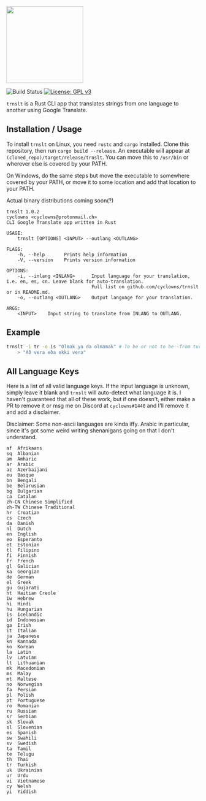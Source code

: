 <img src="https://i.imgur.com/YoSd5SR.png" height=200>

![Build Status](https://travis-ci.org/cyclowns/trnslt.svg?branch=master) [![License: GPL v3](https://img.shields.io/badge/License-GPL%20v3-blue.svg)](https://www.gnu.org/licenses/gpl-3.0)

`trnslt` is a Rust CLI app that translates strings from one language to another using Google Translate.

## Installation / Usage

To install `trnslt` on Linux, you need `rustc` and `cargo` installed. Clone this repository, then run `cargo build --release`. An executable will appear at `(cloned_repo)/target/release/trnslt`. You can move this to `/usr/bin` or wherever else is covered by your PATH.

On Windows, do the same steps but move the executable to somewhere covered by your PATH, or move it to some location and add that location to your PATH.

Actual binary distributions coming soon(?)

```
trnslt 1.0.2 
cyclowns <cyclowns@protonmail.ch>
CLI Google Translate app written in Rust

USAGE:
    trnslt [OPTIONS] <INPUT> --outlang <OUTLANG>

FLAGS:
    -h, --help       Prints help information
    -V, --version    Prints version information

OPTIONS:
    -i, --inlang <INLANG>      Input language for your translation, i.e. en, es, cn. Leave blank for auto-translation.
                               Full list on github.com/cyclowns/trnslt or in README.md.
    -o, --outlang <OUTLANG>    Output language for your translation.

ARGS:
    <INPUT>    Input string to translate from INLANG to OUTLANG.
```

## Example

```bash
trnslt -i tr -o is "Olmak ya da olmamak" # To be or not to be--from turkish to icelandic
    > "Að vera eða ekki vera"
```

## All Language Keys

Here is a list of all valid language keys. If the input language is unknown, simply leave it blank and `trnslt` will auto-detect what language it is. I haven't guaranteed that all of these work, but if one doesn't, either make a PR to remove it or msg me on Discord at `cyclowns#1440` and I'll remove it and add a disclaimer.

Disclaimer: Some non-ascii languages are kinda iffy. Arabic in particular, since it's got some weird writing shenanigans going on that I don't understand.

```
af  Afrikaans
sq  Albanian
am  Amharic
ar  Arabic
az  Azerbaijani
eu  Basque
bn  Bengali
be  Belarusian
bg  Bulgarian
ca  Catalan
zh-CN Chinese Simplified
zh-TW Chinese Traditional
hr  Croatian
cs  Czech
da  Danish
nl  Dutch
en  English
eo  Esperanto
et  Estonian
tl  Filipino
fi  Finnish
fr  French
gl  Galician
ka  Georgian
de  German
el  Greek
gu  Gujarati
ht  Haitian Creole
iw  Hebrew
hi  Hindi
hu  Hungarian
is  Icelandic
id  Indonesian
ga  Irish
it  Italian
ja  Japanese
kn  Kannada
ko  Korean
la  Latin
lv  Latvian
lt  Lithuanian
mk  Macedonian
ms  Malay
mt  Maltese
no  Norwegian
fa  Persian
pl  Polish
pt  Portuguese
ro  Romanian
ru  Russian
sr  Serbian
sk  Slovak
sl  Slovenian
es  Spanish
sw  Swahili
sv  Swedish
ta  Tamil
te  Telugu
th  Thai
tr  Turkish
uk  Ukrainian
ur  Urdu
vi  Vietnamese
cy  Welsh
yi  Yiddish
```
